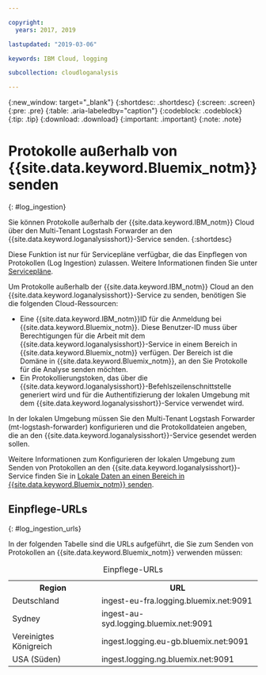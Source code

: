 ```yaml
---

copyright:
  years: 2017, 2019

lastupdated: "2019-03-06"

keywords: IBM Cloud, logging

subcollection: cloudloganalysis

---
```


{:new_window: target="_blank"}
{:shortdesc: .shortdesc}
{:screen: .screen}
{:pre: .pre}
{:table: .aria-labeledby="caption"}
{:codeblock: .codeblock}
{:tip: .tip}
{:download: .download}
{:important: .important}
{:note: .note}


# Protokolle außerhalb von {{site.data.keyword.Bluemix_notm}} senden
{: #log_ingestion}

Sie können Protokolle außerhalb der {{site.data.keyword.IBM_notm}} Cloud über den Multi-Tenant Logstash Forwarder an den {{site.data.keyword.loganalysisshort}}-Service senden. 
{:shortdesc}

Diese Funktion ist nur für Servicepläne verfügbar, die das Einpflegen von Protokollen (Log Ingestion) zulassen. Weitere Informationen finden Sie unter [Servicepläne](/docs/services/CloudLogAnalysis?topic=cloudloganalysis-log_analysis_ov#plans).

Um Protokolle außerhalb der {{site.data.keyword.IBM_notm}} Cloud an den {{site.data.keyword.loganalysisshort}}-Service zu senden, benötigen Sie die folgenden Cloud-Ressourcen:

* Eine {{site.data.keyword.IBM_notm}}ID für die Anmeldung bei {{site.data.keyword.Bluemix_notm}}. Diese Benutzer-ID muss über Berechtigungen für die Arbeit mit dem {{site.data.keyword.loganalysisshort}}-Service in einem Bereich in {{site.data.keyword.Bluemix_notm}} verfügen. Der Bereich ist die Domäne in {{site.data.keyword.Bluemix_notm}}, an den Sie Protokolle für die Analyse senden möchten.
* Ein Protokollierungstoken, das über die {{site.data.keyword.loganalysisshort}}-Befehlszeilenschnittstelle generiert wird und für die Authentifizierung der lokalen Umgebung mit dem {{site.data.keyword.loganalysisshort}}-Service verwendet wird.  

In der lokalen Umgebung müssen Sie den Multi-Tenant Logstash Forwarder (mt-logstash-forwarder) konfigurieren und die Protokolldateien angeben, die an den {{site.data.keyword.loganalysisshort}}-Service gesendet werden sollen.

Weitere Informationen zum Konfigurieren der lokalen Umgebung zum Senden von Protokollen an den {{site.data.keyword.loganalysisshort}}-Service finden Sie in [Lokale Daten an einen Bereich in {{site.data.keyword.Bluemix_notm}} senden](/docs/services/CloudLogAnalysis/how-to/send-data?topic=cloudloganalysis-send_data_mt#send_data_mt). 



## Einpflege-URLs
{: #log_ingestion_urls}

In der folgenden Tabelle sind die URLs aufgeführt, die Sie zum Senden von Protokollen an {{site.data.keyword.Bluemix_notm}} verwenden müssen:

<table>
  <caption>Einpflege-URLs</caption>
    <tr>
      <th>Region</th>
      <th>URL</th>
    </tr>
  <tr>
    <td>Deutschland</td>
	  <td>ingest-eu-fra.logging.bluemix.net:9091</td>
  </tr>
  <tr>
    <td>Sydney</td>
	  <td>ingest-au-syd.logging.bluemix.net:9091</td>
  </tr>
  <tr>
    <td>Vereinigtes Königreich</td>
	  <td>ingest.logging.eu-gb.bluemix.net:9091</td>
  </tr>
  <tr>
    <td>USA (Süden)</td>
	  <td>ingest.logging.ng.bluemix.net:9091</td>
  </tr>
</table>


